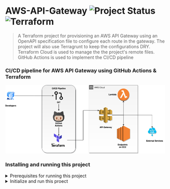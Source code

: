 # AWS-API-Gateway ![Project Status](https://img.shields.io/badge/proof--of--concept-in--progress-blue)![Terraform](https://github.com/AWS-Terraform-Projects/AWS-API-Gateway/workflows/Terraform/badge.svg)

> A Terraform project for provisioning an AWS API Gateway using an OpenAPI specification file to configure each route in the gateway. The project will also use Terragrunt to keep the configurations DRY. Terraform Cloud is used to manage the the project's remote files. GitHub Actions is used to implement the CI/CD pipeline

### CI/CD pipeline for AWS API Gateway using GitHub Actions & Terraform
<kbd><img src="./documentation/API-Gateway.jpg" /></kbd>

### Installing and running this project
<details>
  <summary>Prerequisites for running this project</summary>
  
#### The project has the following dependencies  
- AWS CLI version 2
- Terraform CLI 0.14.2 
</details>

<details>
  <summary>Initialize and run this proect</summary>
  
#### Initialize Terraform using S3 as the remote backend
> To intialize Terraform using S3 as the remote backend, edit the `backend_s3.hcl` file, replace the following properties:
>
> bucket = "S3 bucket name"
>
> key    = "Path to the terraform.tfstate"
>
> region = "AWS region where this bucket is located"
>
> After the `backend_s3.hcl` file has been updated with the S3 bucket details, edit the `main.tf' file to use 's3' as the remote backend
>
>
> Now run the below command to initialize S3 with the terraform state files:
> ```bash
> terraform init -backend-config=backend_s3.hcl
> ```

#### Initialize Terraform using Terraform Cloud as the remote backend
> To intialize Terraform using S3 as the remote backend, edit the `backend.hcl` file, replace the following properties:
>
> workspaces { name = "Name of your Terraform Cloud Workspace" }
>
> organization = "Name of your Terraform Cloud organization"
>
>> *For instructions on setting up your free Terraform Cloud Account see [Getting Started with Terraform Cloud](https://learn.hashicorp.com/collections/terraform/cloud-get-started)*
>> 
>> Set the below 3 properties as environment variables in your Terraform Cloud workspace:
>> * AWS_DEFAULT_REGION 
>> * AWS_SECRET_ACCESS_KEY (**Use the sensitive checkbox to protect this value!!**)
>> * AWS_ACCESS_KEY_ID (**Use the sensitive checkbox to protect this value!!**)
>
> After the `backend.hcl` file has been updated with the Terraform Cloud's organization and workspace details, run the below command to login to your Terraform cloud workspace
>
> ```bash
> terraform login
> ```
>
> After a successful login, initialize your Terraform Cloud workspace with the terraform state files:
> ```bash
> terraform init -backend-config=backend.hcl
> ```

#### Run the standard Terraform workflow commands
>
> To validate your terraform project, run the below command
>
> ```bash
> terraform validate
> ```
>
> To review the final plan and terraform changes before applying them, run the below command
>
> ```bash
> terraform plan
> ```
>
> To apply the changes and provision the AWS API Gateway, run the below command
>
> ```bash
> terraform apply
> ```
>
> To clean-up and delete the provisioned AWS resources, run the below command
>
> ```bash
> terraform destroy
> ```
</details>
